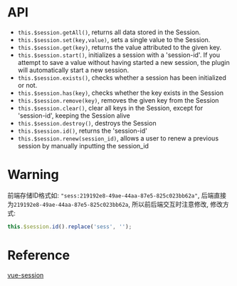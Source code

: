 # API
- `this.$session.getAll()`, returns all data stored in the Session.
- `this.$session.set(key,value)`, sets a single value to the Session.
- `this.$session.get(key)`, returns the value attributed to the given key.
- `this.$session.start()`, initializes a session with a 'session-id'. If you attempt to save a value without having started a new session, the plugin will automatically start a new session.
- `this.$session.exists()`, checks whether a session has been initialized or not.
- `this.$session.has(key)`, checks whether the key exists in the Session
- `this.$session.remove(key)`, removes the given key from the Session
- `this.$session.clear()`, clear all keys in the Session, except for 'session-id', keeping the Session alive
- `this.$session.destroy()`, destroys the Session
- `this.$session.id()`, returns the 'session-id'
- `this.$session.renew(session_id)`, allows a user to renew a previous session by manually inputting the session_id

# Warning
前端存储ID格式如: `"sess:219192e8-49ae-44aa-87e5-825c023bb62a"`, 后端直接为`219192e8-49ae-44aa-87e5-825c023bb62a`, 所以前后端交互时注意修改, 修改方式: 

```javascript
this.$session.id().replace('sess', '');
```

# Reference
[vue-session](https://www.npmjs.com/package/vue-session)